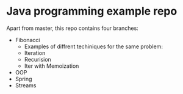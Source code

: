 # Java programming example repo

Apart from master, this repo contains four branches:
 * Fibonacci
   * Examples of diffrent techiniques for the same problem: 
    * Iteration
    * Recurision
    * Iter with Memoization 
 * OOP
 * Spring
 * Streams
